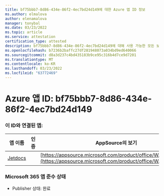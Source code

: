 ```yaml
---
title: bf75bbb7-8d86-434e-86f2-4ec7bd24d149에 대한 Azure 앱 ID 정보
ms.author: elmalova
author: elenamalova
manager: tonybal
ms.date: 03/23/2022
ms.topic: article
ms.service: attestation
certification_type: attested
description: bf75bbb7-8d86-434e-86f2-4ec7bd24d149에 대해 사용 가능한 모든 보안 및 규정 준수 정보입니다.
ms.openlocfilehash: b7236b2baffc27df281948073a034bd9ed640066
ms.sourcegitcommit: d8a3d237c4bd435183b9ce95c316b4d7ce9d7201
ms.translationtype: MT
ms.contentlocale: ko-KR
ms.lasthandoff: 03/23/2022
ms.locfileid: "63772469"
---
```

# <a name="azure-app-id-bf75bbb7-8d86-434e-86f2-4ec7bd24d149"></a>Azure 앱 ID: bf75bbb7-8d86-434e-86f2-4ec7bd24d149


### <a name="apps-associated-with-this-id"></a>이 ID와 연결된 앱:
| **앱 이름** | **인증** | **AppSource의 보기** |
|--------------|---------------|-----------------------|
| [Jetdocs](../forward/WA200002236.md) |  | [https://appsource.microsoft.com/product/office/WA200002236](https://appsource.microsoft.com/product/office/WA200002236) |

### <a name="microsoft-365-app-compliance-status"></a>Microsoft 365 앱 준수 상태
- Publisher 상태: 완료
